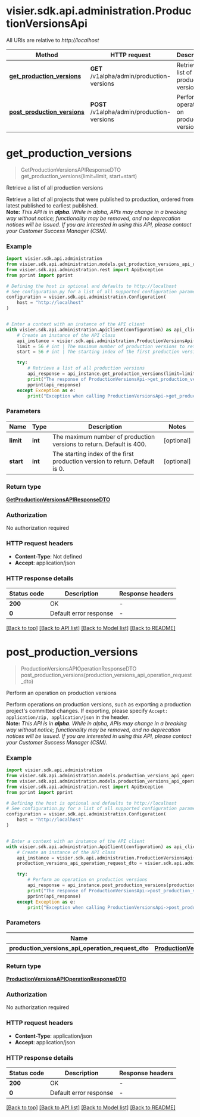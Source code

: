 # visier.sdk.api.administration.ProductionVersionsApi

All URIs are relative to *http://localhost*

Method | HTTP request | Description
------------- | ------------- | -------------
[**get_production_versions**](ProductionVersionsApi.md#get_production_versions) | **GET** /v1alpha/admin/production-versions | Retrieve a list of all production versions
[**post_production_versions**](ProductionVersionsApi.md#post_production_versions) | **POST** /v1alpha/admin/production-versions | Perform an operation on production versions


# **get_production_versions**
> GetProductionVersionsAPIResponseDTO get_production_versions(limit=limit, start=start)

Retrieve a list of all production versions

Retrieve a list of all projects that were published to production, ordered from latest published to earliest published.   <br>**Note:** <em>This API is in **alpha**. While in alpha, APIs may change in a breaking way without notice; functionality may be removed, and no deprecation notices will be issued.  If you are interested in using this API, please contact your Customer Success Manager (CSM).</em>

### Example


```python
import visier.sdk.api.administration
from visier.sdk.api.administration.models.get_production_versions_api_response_dto import GetProductionVersionsAPIResponseDTO
from visier.sdk.api.administration.rest import ApiException
from pprint import pprint

# Defining the host is optional and defaults to http://localhost
# See configuration.py for a list of all supported configuration parameters.
configuration = visier.sdk.api.administration.Configuration(
    host = "http://localhost"
)


# Enter a context with an instance of the API client
with visier.sdk.api.administration.ApiClient(configuration) as api_client:
    # Create an instance of the API class
    api_instance = visier.sdk.api.administration.ProductionVersionsApi(api_client)
    limit = 56 # int | The maximum number of production versions to return. Default is 400. (optional)
    start = 56 # int | The starting index of the first production version to return. Default is 0. (optional)

    try:
        # Retrieve a list of all production versions
        api_response = api_instance.get_production_versions(limit=limit, start=start)
        print("The response of ProductionVersionsApi->get_production_versions:\n")
        pprint(api_response)
    except Exception as e:
        print("Exception when calling ProductionVersionsApi->get_production_versions: %s\n" % e)
```



### Parameters


Name | Type | Description  | Notes
------------- | ------------- | ------------- | -------------
 **limit** | **int**| The maximum number of production versions to return. Default is 400. | [optional] 
 **start** | **int**| The starting index of the first production version to return. Default is 0. | [optional] 

### Return type

[**GetProductionVersionsAPIResponseDTO**](GetProductionVersionsAPIResponseDTO.md)

### Authorization

No authorization required

### HTTP request headers

 - **Content-Type**: Not defined
 - **Accept**: application/json

### HTTP response details

| Status code | Description | Response headers |
|-------------|-------------|------------------|
**200** | OK |  -  |
**0** | Default error response |  -  |

[[Back to top]](#) [[Back to API list]](../README.md#documentation-for-api-endpoints) [[Back to Model list]](../README.md#documentation-for-models) [[Back to README]](../README.md)

# **post_production_versions**
> ProductionVersionsAPIOperationResponseDTO post_production_versions(production_versions_api_operation_request_dto)

Perform an operation on production versions

Perform operations on production versions, such as exporting a production project's committed changes. If exporting, please specify `Accept: application/zip, application/json` in the header.   <br>**Note:** <em>This API is in **alpha**. While in alpha, APIs may change in a breaking way without notice; functionality may be removed, and no deprecation notices will be issued.  If you are interested in using this API, please contact your Customer Success Manager (CSM).</em>

### Example


```python
import visier.sdk.api.administration
from visier.sdk.api.administration.models.production_versions_api_operation_request_dto import ProductionVersionsAPIOperationRequestDTO
from visier.sdk.api.administration.models.production_versions_api_operation_response_dto import ProductionVersionsAPIOperationResponseDTO
from visier.sdk.api.administration.rest import ApiException
from pprint import pprint

# Defining the host is optional and defaults to http://localhost
# See configuration.py for a list of all supported configuration parameters.
configuration = visier.sdk.api.administration.Configuration(
    host = "http://localhost"
)


# Enter a context with an instance of the API client
with visier.sdk.api.administration.ApiClient(configuration) as api_client:
    # Create an instance of the API class
    api_instance = visier.sdk.api.administration.ProductionVersionsApi(api_client)
    production_versions_api_operation_request_dto = visier.sdk.api.administration.ProductionVersionsAPIOperationRequestDTO() # ProductionVersionsAPIOperationRequestDTO | 

    try:
        # Perform an operation on production versions
        api_response = api_instance.post_production_versions(production_versions_api_operation_request_dto)
        print("The response of ProductionVersionsApi->post_production_versions:\n")
        pprint(api_response)
    except Exception as e:
        print("Exception when calling ProductionVersionsApi->post_production_versions: %s\n" % e)
```



### Parameters


Name | Type | Description  | Notes
------------- | ------------- | ------------- | -------------
 **production_versions_api_operation_request_dto** | [**ProductionVersionsAPIOperationRequestDTO**](ProductionVersionsAPIOperationRequestDTO.md)|  | 

### Return type

[**ProductionVersionsAPIOperationResponseDTO**](ProductionVersionsAPIOperationResponseDTO.md)

### Authorization

No authorization required

### HTTP request headers

 - **Content-Type**: application/json
 - **Accept**: application/json

### HTTP response details

| Status code | Description | Response headers |
|-------------|-------------|------------------|
**200** | OK |  -  |
**0** | Default error response |  -  |

[[Back to top]](#) [[Back to API list]](../README.md#documentation-for-api-endpoints) [[Back to Model list]](../README.md#documentation-for-models) [[Back to README]](../README.md)

